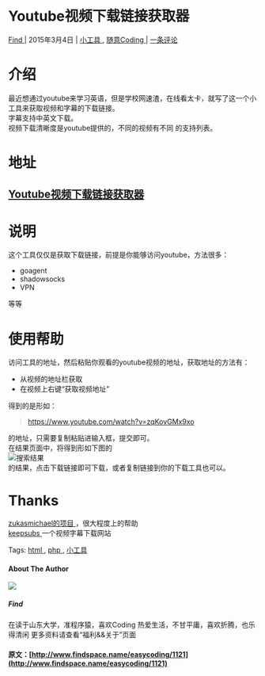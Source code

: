#  Youtube视频下载链接获取器 

[ Find ](http://www.findspace.name/author/find) |  2015年3月4日  |  [ 小工具 ](http://www.findspace.name/category/easycoding/tools) , [ 随意Coding ](http://www.findspace.name/category/easycoding) |  [ 一条评论  ](http://www.findspace.name/easycoding/1121#comments)

#  介绍 

最近想通过youtube来学习英语，但是学校网速渣，在线看太卡，就写了这一个小工具来获取视频和字幕的下载链接。   
字幕支持中英文下载。   
视频下载清晰度是youtube提供的，不同的视频有不同 的支持列表。 

#  地址 

##  [ Youtube视频下载链接获取器 ](http://youtube.findspace.name/)

#  说明 

这个工具仅仅是获取下载链接，前提是你能够访问youtube，方法很多： 

  * goagent 
  * shadowsocks 
  * VPN 

等等 

#  使用帮助 

访问工具的地址，然后粘贴你观看的youtube视频的地址，获取地址的方法有： 

  * 从视频的地址栏获取 
  * 在视频上右键“获取视频地址” 

得到的是形如： 

> [ https://www.youtube.com/watch?v=zqKovGMx9xo ](https://www.youtube.com/watch?v=zqKovGMx9xo)

的地址，只需要复制粘贴进输入框，提交即可。   
在结果页面中，将得到形如下图的   
![搜索结果](http://bcs.duapp.com/findspace//blog/201503//YoutubeDownloadLinks.jpg)   
的结果，点击下载链接即可下载，或者复制链接到你的下载工具也可以。 

#  Thanks 

[ zukasmichael的项目 ](https://github.com/zukasmichael/youtube-downloader) ，很大程度上的帮助   
[ keepsubs ](http://keepsubs.com/) 一个视频字幕下载网站 

Tags:  [ html ](http://www.findspace.name/tag/html) , [ php ](http://www.findspace.name/tag/php) , [ 小工具 ](http://www.findspace.name/tag/%e5%b0%8f%e5%b7%a5%e5%85%b7)

####  About The Author 

![](http://bcs.duapp.com/findspace//blog/201502//gravatar.png)

#####  Find 

在读于山东大学，准程序猿，喜欢Coding 热爱生活，不甘平庸，喜欢折腾，也乐得清闲 更多资料请查看“福利&&关于”页面 
#### 原文：[http://www.findspace.name/easycoding/1121](http://www.findspace.name/easycoding/1121)